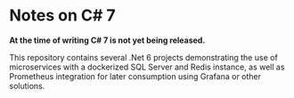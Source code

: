 # Notes on C# 7

**At the time of writing C# 7 is not yet being released.**

This repository contains several .Net 6 projects demonstrating the use of microservices with a dockerized SQL Server and Redis instance, as well as Prometheus integration for later consumption using Grafana or other solutions.

